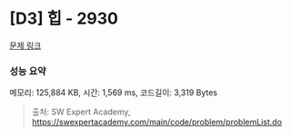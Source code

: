 # [D3] 힙 - 2930 

[문제 링크](https://swexpertacademy.com/main/code/problem/problemDetail.do?contestProbId=AV-Tj7ya3jYDFAXr) 

### 성능 요약

메모리: 125,884 KB, 시간: 1,569 ms, 코드길이: 3,319 Bytes



> 출처: SW Expert Academy, https://swexpertacademy.com/main/code/problem/problemList.do